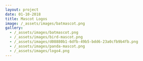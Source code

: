 ```yaml
---
layout: project
date: 01-10-2018
title: Mascot Logos
image: /_assets/images/batmascot.png
gallery:
  - /_assets/images/batmascot.png
  - /_assets/images/bird-mascot.png
  - /_assets/images/d08880b1-6dfb-49b5-bdd6-23a0cfb9b4fb.png
  - /_assets/images/panda-mascot.png
  - /_assets/images/logo4.png
---
```

